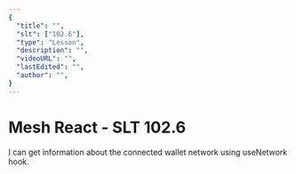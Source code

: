 ```yaml
---
{
  "title": "",
  "slt": ["102.6"],
  "type": "Lesson",
  "description": "",
  "videoURL": "",
  "lastEdited": "",
  "author": "",
}
---
```


# Mesh React - SLT 102.6

I can get information about the connected wallet network using useNetwork hook.